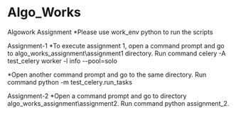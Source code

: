 # Algo_Works
Algowork Assignment
*Please use work_env python to run the scripts

Assignment-1
*To execute assignment 1, open a command prompt and go to algo_works_assignment\assignment1 directory.
Run command celery -A test_celery worker -l info --pool=solo

*Open another command prompt and go to the same directory. Run command 
 python -m test_celery.run_tasks


Assignment-2 
*Open a command prompt and go to directory algo_works_assignment\assignment2. Run command python assignment_2.